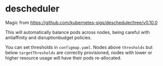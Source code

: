 # descheduler
Magic from https://github.com/kubernetes-sigs/descheduler/tree/v0.10.0

This will automatically balance pods across nodes, being careful with antiaffinity and disruptionbudget policies.

You can set thresholds in `configmap.yaml`. Nodes above `thresholds` but below `targetThresholds` are correctly provisioned, nodes with lower or higher resource usage will have their pods re-allocated. 
